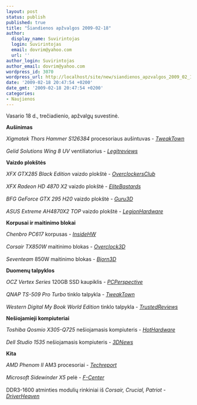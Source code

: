 ```yaml
---
layout: post
status: publish
published: true
title: "Šiandienos apžvalgos 2009-02-18"
author:
  display_name: Suvirintojas
  login: Suvirintojas
  email: dovrim@yahoo.com
  url: ''
author_login: Suvirintojas
author_email: dovrim@yahoo.com
wordpress_id: 3070
wordpress_url: http://localhost/site/new/siandienos_apzvalgos_2009_02_18/
date: '2009-02-18 20:47:54 +0200'
date_gmt: '2009-02-18 20:47:54 +0200'
categories:
- Naujienos
---
```

<p>Vasario 18 d., trečiadienio, apžvalgų suvestinė.</p>
<p><b>Aušinimas</b></p>
<p><i>Xigmatek Thors Hammer S126384</i> procesoriaus aušintuvas - <i><a class="ns" href="http://www.tweaktown.com/reviews/1753/xigmatek_thor_s_hammer_s126384_h_d_t_cpu_cooler/index.html">TweakTown</a></i><br />
<br /><i>Gelid Solutions Wing 8 UV</i> ventiliatorius - <i><a class="ns" href="http://legitreviews.com/article/891/1/">Legitreviews</a></i></p>
<p><b>Vaizdo plokštės</b></p>
<p><i>XFX GTX285 Black Edition</i> vaizdo plokštė - <i><a class="ns" href="http://www.overclockersclub.com/reviews/xfx_gtx285_black_edition/">OverclockersClub</a></i><br />
<br /><i>XFX Radeon HD 4870 X2</i> vaizdo plokštė - <i><a class="ns" href="http://www.elitebastards.com/cms/index.php?option=com_content&task=view&id=685&Itemid=27">EliteBastards</a></i><br />
<br /><i>BFG GeForce GTX 295 H20</i> vaizdo plokštė - <i><a class="ns" href="http://www.guru3d.com/article/bfg-geforce-gtx-295-h20-review-water-cooling/">Guru3D</a></i><br />
<br /><i>ASUS Extreme AH4870X2 TOP</i> vaizdo plokštė - <i><a class="ns" href="http://www.legionhardware.com/document.php?id=809">LegionHardware</a></i></p>
<p><b>Korpusai ir maitinimo blokai</b></p>
<p><i>Chenbro PC617</i> korpusas - <i><a class="ns" href="http://www.insidehw.com/Reviews/Cases/Chenbro-PC617.html">InsideHW</a></i><br />
<br /><i>Corsair TX850W</i> maitinimo blokas - <i><a class="ns" href="http://www.overclock3d.net/reviews.php?/power_supply/corsair_tx850w_atx_psu/1">Overclock3D</a></i><br />
<br /><i>Seventeam</i> 850W maitinimo blokas - <i><a class="ns" href="http://www.bjorn3d.com/read.php?cID=1471">Bjorn3D</a></i></p>
<p><b>Duomenų talpyklos</b></p>
<p><i>OCZ Vertex Series</i> 120GB SSD kaupiklis - <i><a class="ns" href="http://www.pcper.com/article.php?aid=670&type=expert">PCPerspective</a></i><br />
<br /><i>QNAP TS-509 Pro Turbo</i> tinklo talpykla - <i><a class="ns" href="http://www.tweaktown.com/reviews/1752/qnap_ts_509_pro_turbo_5_drive_nas_server/index.html">TweakTown</a></i><br />
<br /><i>Western Digital My Book World Edition</i> tinklo talpykla - <i><a class="ns" href="http://www.trustedreviews.com/networking/review/2009/02/18/Western-Digital-My-Book-World-Edition/p1">TrustedReviews</a></i></p>
<p><b>Nešiojamieji kompiuteriai</b></p>
<p><i>Toshiba Qosmio X305-Q725</i> nešiojamasis kompiuteris - <i><a class="ns" href="http://hothardware.com/Articles/Toshiba-Qosmio-X305Q725-/">HotHardware</a></i><br />
<br /><i>Dell Studio 1535</i> nešiojamasis kompiuteris - <i><a class="ns" href="http://www.3dnews.ru/mobile/dell_studio_1535/">3DNews</a></i></p>
<p><b>Kita</b></p>
<p><i>AMD Phenom II</i> AM3 procesoriai - <i><a class="ns" href="http://www.techreport.com/articles.x/16382">Techreport</a></i><br />
<br /><i>Microsoft Sidewinder X5</i> pelė - <i><a class="ns" href="http://www.fcenter.ru/online.shtml?articles/hardware/input/26136">F-Center</a></i><br />
<br />DDR3-1600 atminties modulių rinkiniai iš <i>Corsair, Crucial, Patriot</i> - <i><a class="ns" href="http://www.driverheaven.net/reviews.php?reviewid=719">DriverHeaven</a></i><br /></p>
